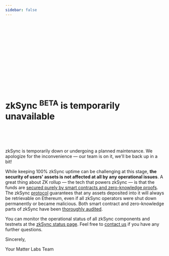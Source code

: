 ```yaml
---
sidebar: false
---
```


<br>
<br>
<br>
<br>
<br>
<br>
<br>
<br>
<br>
<br>
<br>
<br>

# zkSync <sup>BETA</sup> is temporarily unavailable

<br>
<br>
<br>

zkSync is temporarily down or undergoing a planned maintenance. We apologize for the inconvenience — our team is on it,
we'll be back up in a bit!

While keeping 100% zkSync uptime can be challenging at this stage, **the security of users' assets is not affected at
all by any operational issues**. A great thing about ZK rollup — the tech that powers zkSync — is that the funds are
[secured purely by smart contracts and zero-knowledge proofs](/userdocs/security). The zkSync
[protocol](https://github.com/matter-labs/zksync/blob/master/docs/protocol.md) guarantees that any assets deposited into
it will always be retrievable on Ethereum, even if all zkSync operators were shut down permanently or became malicious.
Both smart contract and zero-knowledge parts of zkSync have been [thoroughly audited](/updates/security-audits).

You can monitor the operational status of all zkSync components and testnets at the
[zkSync status page](https://uptime.com/s/zksync). Feel free to [contact us](/contact) if you have
any further questions.

Sincerely,

Your Matter Labs Team
